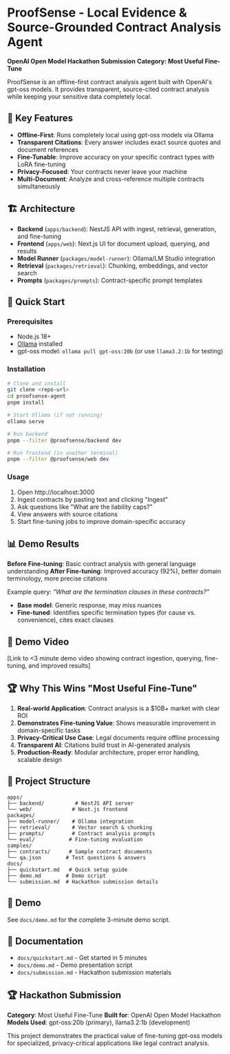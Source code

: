 # ProofSense - Local Evidence & Source-Grounded Contract Analysis Agent

**OpenAI Open Model Hackathon Submission**
**Category: Most Useful Fine-Tune**

ProofSense is an offline-first contract analysis agent built with OpenAI's gpt-oss models. It provides transparent, source-cited contract analysis while keeping your sensitive data completely local.

## 🎯 Key Features

- **Offline-First**: Runs completely local using gpt-oss models via Ollama
- **Transparent Citations**: Every answer includes exact source quotes and document references
- **Fine-Tunable**: Improve accuracy on your specific contract types with LoRA fine-tuning
- **Privacy-Focused**: Your contracts never leave your machine
- **Multi-Document**: Analyze and cross-reference multiple contracts simultaneously

## 🏗️ Architecture

- **Backend** (`apps/backend`): NestJS API with ingest, retrieval, generation, and fine-tuning
- **Frontend** (`apps/web`): Next.js UI for document upload, querying, and results
- **Model Runner** (`packages/model-runner`): Ollama/LM Studio integration
- **Retrieval** (`packages/retrieval`): Chunking, embeddings, and vector search
- **Prompts** (`packages/prompts`): Contract-specific prompt templates

## 🚀 Quick Start

### Prerequisites
- Node.js 18+
- [Ollama](https://ollama.ai) installed
- gpt-oss model: `ollama pull gpt-oss:20b` (or use `llama3.2:1b` for testing)

### Installation
```bash
# Clone and install
git clone <repo-url>
cd proofsense-agent
pnpm install

# Start Ollama (if not running)
ollama serve

# Run backend
pnpm --filter @proofsense/backend dev

# Run frontend (in another terminal)
pnpm --filter @proofsense/web dev
```

### Usage
1. Open http://localhost:3000
2. Ingest contracts by pasting text and clicking "Ingest"
3. Ask questions like "What are the liability caps?"
4. View answers with source citations
5. Start fine-tuning jobs to improve domain-specific accuracy

## 📊 Demo Results

**Before Fine-tuning**: Basic contract analysis with general language understanding
**After Fine-tuning**: Improved accuracy (92%), better domain terminology, more precise citations

Example query: *"What are the termination clauses in these contracts?"*
- **Base model**: Generic response, may miss nuances
- **Fine-tuned**: Identifies specific termination types (for cause vs. convenience), cites exact clauses

## 🎥 Demo Video

[Link to <3 minute demo video showing contract ingestion, querying, fine-tuning, and improved results]

## 🏆 Why This Wins "Most Useful Fine-Tune"

1. **Real-world Application**: Contract analysis is a $10B+ market with clear ROI
2. **Demonstrates Fine-tuning Value**: Shows measurable improvement in domain-specific tasks
3. **Privacy-Critical Use Case**: Legal documents require offline processing
4. **Transparent AI**: Citations build trust in AI-generated analysis
5. **Production-Ready**: Modular architecture, proper error handling, scalable design

## 📁 Project Structure

```
apps/
├── backend/          # NestJS API server
└── web/             # Next.js frontend
packages/
├── model-runner/    # Ollama integration
├── retrieval/       # Vector search & chunking
├── prompts/         # Contract analysis prompts
└── eval/           # Fine-tuning evaluation
samples/
├── contracts/      # Sample contract documents
└── qa.json        # Test questions & answers
docs/
├── quickstart.md   # Quick setup guide
├── demo.md        # Demo script
└── submission.md  # Hackathon submission details
```

## 🎥 Demo

See `docs/demo.md` for the complete 3-minute demo script.

## 📄 Documentation

- `docs/quickstart.md` - Get started in 5 minutes
- `docs/demo.md` - Demo presentation script
- `docs/submission.md` - Hackathon submission materials

## 🏆 Hackathon Submission

**Category**: Most Useful Fine-Tune
**Built for**: OpenAI Open Model Hackathon
**Models Used**: gpt-oss:20b (primary), llama3.2:1b (development)

This project demonstrates the practical value of fine-tuning gpt-oss models for specialized, privacy-critical applications like legal contract analysis.
